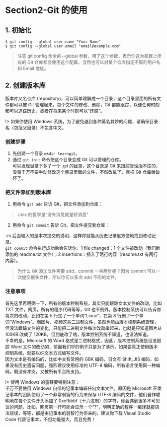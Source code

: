 # Section2-Git 的使用

## 1. 初始化

```
$ git config --global user.name "Your Name"
$ git config --global user.email "email@example.com"
```

> 注意 git config 命令的--global 参数，用了这个参数，表示你这台机器上所有的 Git 仓库都会使用这个配置，当然也可以对某个仓库指定不同的用户名和 Email 地址。

## 2. 创建版本库

版本库又名仓库 (repository)，可以简单理解成一个目录，这个目录里面的所有文件都可以被 Git 管理起来，每个文件的修改、删除，Git 都能跟踪，以便任何时刻都可以追踪历史，或者在将来某个时刻可以“还原”。

!> 如果你使用 Windows 系统，为了避免遇到各种莫名其妙的问题，请确保目录名（包括父目录）不包含中文。

### 创建步骤

1. 先创建一个目录 `mkdir learngit`。
2. 通过 `git init` 命令把这个目录变成 Git 可以管理的仓库。  
   可以发现目录下多了一个 .git 的目录，这个目录是 Git 来跟踪管理版本库的，没事千万不要手动修改这个目录里面的文件，不然改乱了，就把 Git 仓库给破坏了。

### 把文件添加到版本库

1. 用命令 `git add` 告诉 Git，把文件添加到仓库：

> Unix 的哲学是“没有消息就是好消息”

2. 用命令 `git commit` 告诉 Git，把文件提交到仓库：

-m 后面输入的是本次提交的说明，这样你就能从历史记录里方便地找到改动记录。  
`git commit` 命令执行成功后会告诉你，1 file changed：1 个文件被改动（我们新添加的 readme.txt 文件）；2 insertions：插入了两行内容（readme.txt 有两行内容）。

> 为什么 Git 添加文件需要 add，commit 一共两步呢？因为 commit 可以一次提交很多文件，所以你可以多次 add 不同的文件。

### 注意事项

首先这里再明确一下，所有的版本控制系统，其实只能跟踪文本文件的改动，比如 TXT 文件，网页，所有的程序代码等等，Git 也不例外。版本控制系统可以告诉你每次的改动，比如在第 5 行加了一个单词“Linux”，在第 8 行删了一个单词“Windows”。而图片、视频这些二进制文件，虽然也能由版本控制系统管理，但没法跟踪文件的变化，只能把二进制文件每次改动串起来，也就是只知道图片从 100KB 改成了 120KB，但到底改了啥，版本控制系统不知道，也没法知道。  
不幸的是，Microsoft 的 Word 格式是二进制格式，因此，版本控制系统是没法跟踪 Word 文件的改动的，前面我们举的例子只是为了演示，如果要真正使用版本控制系统，就要以纯文本方式编写文件。  
因为文本是有编码的，比如中文有常用的 GBK 编码，日文有 Shift_JIS 编码，如果没有历史遗留问题，强烈建议使用标准的 UTF-8 编码，所有语言使用同一种编码，既没有冲突，又被所有平台所支持。

!> 使用 Windows 的童鞋要特别注意：  
千万不要使用 Windows 自带的记事本编辑任何文本文件。原因是 Microsoft 开发记事本的团队使用了一个非常弱智的行为来保存 UTF-8 编码的文件，他们自作聪明地在每个文件开头添加了 0xefbbbf（十六进制）的字符，你会遇到很多不可思议的问题，比如，网页第一行可能会显示一个“?”，明明正确的程序一编译就报语法错误，等等，都是由记事本的弱智行为带来的。建议你下载 Visual Studio Code 代替记事本，不但功能强大，而且免费！
